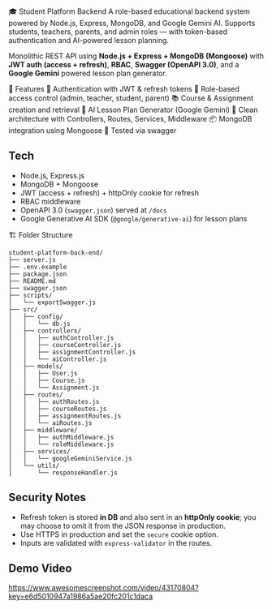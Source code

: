 🎓 Student Platform Backend
A role-based educational backend system powered by Node.js, Express, MongoDB, and Google Gemini AI.
Supports students, teachers, parents, and admin roles — with token-based authentication and AI-powered lesson planning.

Monolithic REST API using **Node.js + Express + MongoDB (Mongoose)** with **JWT auth (access + refresh)**, **RBAC**, **Swagger (OpenAPI 3.0)**, and a **Google Gemini** powered lesson plan generator.

🚀 Features
🔐 Authentication with JWT & refresh tokens
👥 Role-based access control (admin, teacher, student, parent)
📚 Course & Assignment creation and retrieval
🤖 AI Lesson Plan Generator (Google Gemini)
🧠 Clean architecture with Controllers, Routes, Services, Middleware
📦 MongoDB integration using Mongoose
🧪 Tested via swagger



## Tech
- Node.js, Express.js
- MongoDB + Mongoose
- JWT (access + refresh) + httpOnly cookie for refresh
- RBAC middleware
- OpenAPI 3.0 (`swagger.json`) served at `/docs`
- Google Generative AI SDK (`@google/generative-ai`) for lesson plans


🏗 Folder Structure

```
student-platform-back-end/
├── server.js
├── .env.example
├── package.json
├── README.md
├── swagger.json
├── scripts/
│   └── exportSwagger.js
├── src/
│   ├── config/
│   │   └── db.js
│   ├── controllers/
│   │   ├── authController.js
│   │   ├── courseController.js
│   │   ├── assignmentController.js
│   │   └── aiController.js
│   ├── models/
│   │   ├── User.js
│   │   ├── Course.js
│   │   └── Assignment.js
│   ├── routes/
│   │   ├── authRoutes.js
│   │   ├── courseRoutes.js
│   │   ├── assignmentRoutes.js
│   │   └── aiRoutes.js
│   ├── middleware/
│   │   ├── authMiddleware.js
│   │   └── roleMiddleware.js
│   ├── services/
│   │   └── googleGeminiService.js
│   └── utils/
│       └── responseHandler.js
```

## Security Notes
- Refresh token is stored **in DB** and also sent in an **httpOnly cookie**; you may choose to omit it from the JSON response in production.
- Use HTTPS in production and set the `secure` cookie option.
- Inputs are validated with `express-validator` in the routes.

## Demo Video
https://www.awesomescreenshot.com/video/43170804?key=e6d5010947a1986a5ae20fc201c1daca